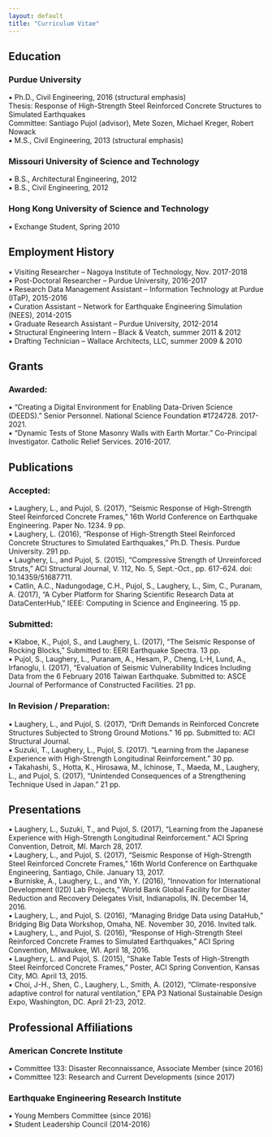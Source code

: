 ```yaml
---
layout: default
title: "Curriculum Vitae"
---
```


## Education
### Purdue University
▪ Ph.D., Civil Engineering, 2016 (structural emphasis)<br>
Thesis: Response of High-Strength Steel Reinforced Concrete Structures to Simulated Earthquakes<br>
Committee: Santiago Pujol (advisor), Mete Sozen, Michael Kreger, Robert Nowack<br>
▪ M.S., Civil Engineering, 2013 (structural emphasis)<br>

### Missouri University of Science and Technology
▪ B.S., Architectural Engineering, 2012<br>
▪ B.S., Civil Engineering, 2012
### Hong Kong University of Science and Technology
▪ Exchange Student, Spring 2010


## Employment History
▪ Visiting Researcher – Nagoya Institute of Technology, Nov. 2017-2018<br>
▪ Post-Doctoral Researcher – Purdue University, 2016-2017<br>
▪	Research Data Management Assistant – Information Technology at Purdue (ITaP), 2015-2016<br>
▪	Curation Assistant – Network for Earthquake Engineering Simulation (NEES), 2014-2015<br>
▪	Graduate Research Assistant – Purdue University, 2012-2014<br>
▪	Structural Engineering Intern – Black & Veatch, summer 2011 & 2012<br>
▪	Drafting Technician – Wallace Architects, LLC, summer 2009 & 2010<br>

## Grants
### Awarded:
▪ “Creating a Digital Environment for Enabling Data-Driven Science (DEEDS).” Senior Personnel. 
National Science Foundation #1724728. 2017-2021.<br>
▪ “Dynamic Tests of Stone Masonry Walls with Earth Mortar.” Co-Principal Investigator.
Catholic Relief Services. 2016-2017.

## Publications
### Accepted:
▪ Laughery, L., and Pujol, S. (2017), “Seismic Response of High-Strength Steel Reinforced Concrete Frames,” 16th World Conference on Earthquake Engineering. Paper No. 1234. 9 pp.
<br>
▪ Laughery, L. (2016), “Response of High-Strength Steel Reinforced Concrete Structures to Simulated Earthquakes,” Ph.D. Thesis. Purdue University. 291 pp.
<br>
▪ Laughery, L., and Pujol, S. (2015), “Compressive Strength of Unreinforced Struts,” 
ACI Structural Journal, V. 112, No. 5, Sept.-Oct., pp. 617-624. doi: 10.14359/51687711.
<br>
▪ Catlin, A.C., Nadungodage, C.H., Pujol, S., Laughery, L., Sim, C., Puranam, A. (2017), “A Cyber Platform for Sharing Scientific Research Data at DataCenterHub,” IEEE: Computing in Science and 
Engineering. 15 pp.
### Submitted:
▪ Klaboe, K., Pujol, S., and Laughery, L. (2017), “The Seismic Response of Rocking Blocks,”
Submitted to: EERI Earthquake Spectra. 13 pp. 
<br>
▪ Pujol, S., Laughery, L., Puranam, A., Hesam, P., Cheng, L-H, Lund, A., Irfanoglu, I. (2017), “Evaluation of Seismic Vulnerability Indices Including Data from the 6 February 2016 Taiwan Earthquake. 
Submitted to: ASCE Journal of Performance of Constructed Facilities. 21 pp.
### In Revision / Preparation: 
▪ Laughery, L., and Pujol, S. (2017), “Drift Demands in Reinforced Concrete Structures Subjected to Strong Ground Motions.” 16 pp. Submitted to: ACI Structural Journal.
<br>
▪ Suzuki, T., Laughery, L., Pujol, S. (2017). “Learning from the Japanese Experience with High-Strength Longitudinal Reinforcement.” 30 pp.
<br>
▪ Takahashi, S., Hotta, K., Hirosawa, M., Ichinose, T., Maeda, M., Laughery, L., and Pujol, S. (2017), “Unintended Consequences of a Strengthening Technique Used in Japan.” 21 pp.

## Presentations
▪ Laughery, L., Suzuki, T., and Pujol, S. (2017), “Learning from the Japanese Experience with High-Strength Longitudinal Reinforcement.” ACI Spring Convention, Detroit, MI. March 28, 2017.
<br>
▪ Laughery, L., and Pujol, S. (2017), “Seismic Response of High-Strength Steel Reinforced Concrete Frames,” 16th World Conference on Earthquake Engineering, Santiago, Chile. January 13, 2017.
<br>
▪ Burniske, A., Laughery, L., and Yih, Y. (2016), “Innovation for International Development (I2D) Lab Projects,” World Bank Global Facility for Disaster Reduction and Recovery Delegates Visit, Indianapolis, IN. December 14, 2016.
<br>
▪ Laughery, L., and Pujol, S. (2016), “Managing Bridge Data using DataHub,” Bridging Big Data 
Workshop, Omaha, NE. November 30, 2016. Invited talk.
<br>
▪ Laughery, L., and Pujol, S. (2016), “Response of High-Strength Steel Reinforced Concrete Frames to Simulated Earthquakes,” ACI Spring Convention, Milwaukee, WI. April 18, 2016.
<br>
▪ Laughery, L. and Pujol, S. (2015), “Shake Table Tests of High-Strength Steel Reinforced Concrete Frames,” Poster, ACI Spring Convention, Kansas City, MO. April 13, 2015. 
<br>
▪ Choi, J-H., Shen, C., Laughery, L., Smith, A. (2012), “Climate-responsive adaptive control for natural ventilation,” EPA P3 National Sustainable Design Expo, Washington, DC. April 21-23, 2012. 

## Professional Affiliations
### American Concrete Institute
▪ Committee 133: Disaster Reconnaissance, Associate Member (since 2016)
<br>
▪ Committee 123: Research and Current Developments (since 2017)

### Earthquake Engineering Research Institute
▪ Young Members Committee (since 2016) 
<br>
▪ Student Leadership Council (2014-2016)
